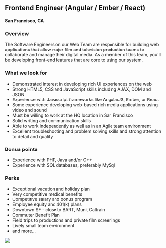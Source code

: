 ## Frontend Engineer (Angular / Ember / React)
#### San Francisco, CA

### Overview
The Software Engineers on our Web Team are responsible for building web applications that allow major film and television production teams to collaborate and manage their digital media. As a member of this team, you'll be developing front-end features that are core to using our system.

### What we look for
+	Demonstrated interest in developing rich UI experiences on the web
+	Strong HTML5, CSS and JavaScript skills including AJAX, DOM and JSON
+	Experience with Javascript frameworks like AngularJS, Ember, or React
+	Some experience developing web-based rich media applications using video and sound
+	Must be willing to work at the HQ location in San Francisco
+	Solid writing and communication skills
+	Able to work independently as well as in an Agile team environment
+	Excellent troubleshooting and problem solving skills and strong attention to detail and quality

### Bonus points
+	Experience with PHP, Java and/or C++
+	Experience with SQL databases, preferably MySql

### Perks
+	Exceptional vacation and holiday plan
+	Very competitive medical benefits
+	Competitive salary and bonus program
+	Employee equity and 401(k) plans
+	Downtown SF - close to BART, Muni, Caltrain
+	Commuter Benefit Plan
+	Field trips to productions and private film screenings
+	Lively small team environment 
+	and more...


[<img src='https://dabuttonfactory.com/button.png?t=Learn+More&f=Calibri-Bold&ts=24&tc=fff&hp=20&vp=8&c=5&bgt=unicolored&bgc=29aafe'>](https://letsrockit.co/job/uelyifn5c3rlbxm-frontend-engineer-angular-ember-react)

